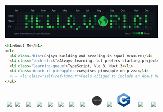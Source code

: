 <!-- Custom "Hello, World!" Banner (Canva) -->
![Hello, World! Banner](hello-world-banner-v2.png)

```html
<h1>About Me</h1>
<ul>
  <li class="bio">Enjoys building and breaking in equal measure</li>
  <li class="tech-stack">Always learning, but prefers starting projects</li>
  <li class="learning-queue">TypeScript, Vue 3, Nuxt 3</li>
  <li class="death-to-pineapples">Despises pineapple on pizza</li>
  <!-- <li class="self-ref-humour">Feels obliged to include an About Me</li> -->
</ul>
```
<br>

<div align="center">
  <img width="40px" src="https://cdn.jsdelivr.net/gh/devicons/devicon/icons/html5/html5-plain-wordmark.svg">
  &nbsp; 
  
  <img width="40px" src="https://cdn.jsdelivr.net/gh/devicons/devicon/icons/css3/css3-plain-wordmark.svg">
  &nbsp; &nbsp;
  
  <img width="40px" src="https://cdn.jsdelivr.net/gh/devicons/devicon/icons/sass/sass-original.svg">
  &nbsp; &nbsp;

  <img width="40px" src="https://cdn.jsdelivr.net/gh/devicons/devicon/icons/javascript/javascript-plain.svg">
  &nbsp; &nbsp;

  <img width="40px" src="https://cdn.jsdelivr.net/gh/devicons/devicon/icons/typescript/typescript-plain.svg" />
  &nbsp; &nbsp;

  <img width="40px" src="https://cdn.jsdelivr.net/gh/devicons/devicon/icons/vuejs/vuejs-original.svg">
  &nbsp; &nbsp;

  <img width="40px" src="https://cdn.jsdelivr.net/gh/devicons/devicon/icons/nuxtjs/nuxtjs-original.svg" />
  &nbsp; &nbsp;

  <img width="40px" src="https://cdn.jsdelivr.net/gh/devicons/devicon/icons/nodejs/nodejs-original.svg" />
  &nbsp;

  <img height="40px" src="expressjs_logo.png" />

  <img width="40px" src="https://cdn.jsdelivr.net/gh/devicons/devicon/icons/mongodb/mongodb-original.svg" />
  &nbsp; &nbsp;

  <img width="40px" src="cpp-logo.png">
  &nbsp; &nbsp; &nbsp;

  <img width="40px" src="https://cdn.jsdelivr.net/gh/devicons/devicon/icons/qt/qt-original.svg" />
  &nbsp; &nbsp; &nbsp;

  <img width="40px" src="https://cdn.jsdelivr.net/gh/devicons/devicon/icons/opencv/opencv-original.svg" />
</div>

<!-- Custom Contact Info Banner (Canva) -->
<!-- <img src="contact-info-design.png" alt="Contact Info Banner"> -->

<!-- Credits to Devicon for icons (https://devicon.dev/) -->
<link rel="stylesheet" href="https://cdn.jsdelivr.net/gh/devicons/devicon@v2.15.1/devicon.min.css">
